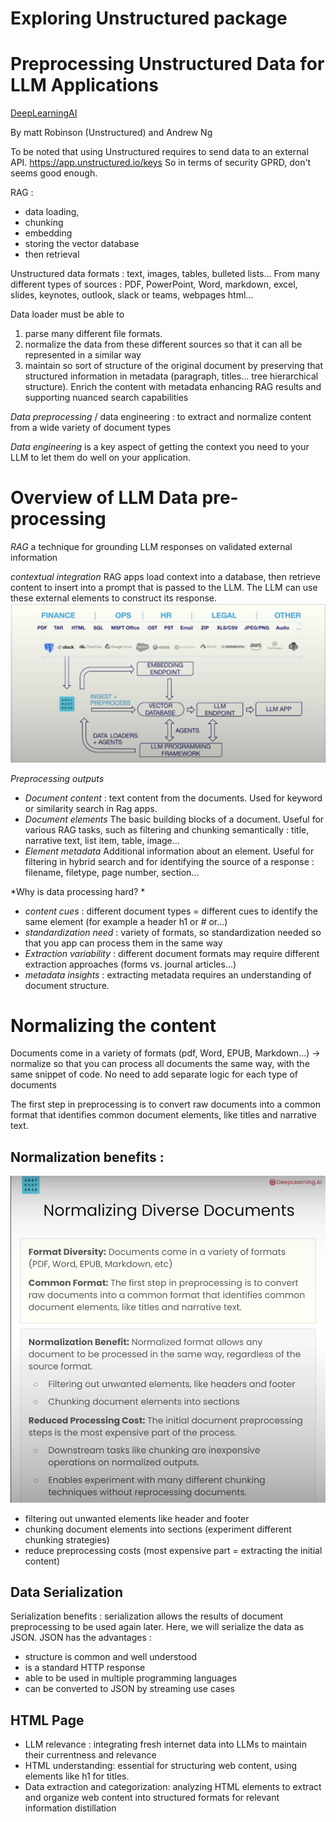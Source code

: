 # Exploring Unstructured package
# Preprocessing Unstructured Data for LLM Applications

[DeepLearningAI](https://learn.deeplearning.ai/courses/preprocessing-unstructured-data-for-llm-applications/lesson/1/introduction)

By matt Robinson (Unstructured) and Andrew Ng

To be noted that using Unstructured requires to send data to an external API. https://app.unstructured.io/keys So in terms of security GPRD, don't seems good enough. 


RAG : 
- data loading, 
- chunking
- embedding 
- storing the vector database
- then retrieval

Unstructured data formats : text, images, tables, bulleted lists...
From many different types of sources : PDF, PowerPoint, Word, markdown, excel, slides, keynotes, outlook, slack or teams, webpages html...

Data loader must be able to 
1) parse many different file formats. 
2) normalize the data from these different sources so that it can all be represented in a similar way
3) maintain so sort of structure of the original document by preserving that structured information in metadata (paragraph, titles... tree hierarchical structure). Enrich the content with metadata enhancing RAG results and supporting nuanced search capabilities

*Data preprocessing* / data engineering : to extract and normalize content from a wide variety of document types

*Data engineering* is a key aspect of getting the context you need to your LLM to let them do well on your application. 


# Overview of LLM Data pre-processing 

*RAG* a technique for grounding LLM responses on validated external information

*contextual integration* RAG apps load context into a database, then retrieve content to insert into a prompt that is passed to the LLM. The LLM can use these external elements to construct its response. 
![data preprocessing and LLMs](image.png)

*Preprocessing outputs*
- *Document content* : text content from the documents. Used for keyword or similarity search in Rag apps. 
- *Document elements* The basic building blocks of a document. Useful for various RAG tasks, such as filtering and chunking semantically : title, narrative text, list item, table, image...
- *Element metadata* Additional information about an element. Useful for filtering in hybrid search and for identifying the source of a response : filename, filetype, page number, section...

*Why is data processing hard? *
- *content cues* : different document types = different cues to identify the same element (for example a header h1 or # or...) 
- *standardization need* : variety of formats, so standardization needed so that you app can process them in the same way
- *Extraction variability* : different document formats may require different extraction approaches (forms vs. journal articles...)
- *metadata insights* : extracting metadata requires an understanding of document structure.


# Normalizing the content
Documents come in a variety of formats (pdf, Word, EPUB, Markdown...) -> normalize so that you can process all documents the same way, with the same snippet of code. No need to add separate logic for each type of documents

The first step in preprocessing is to convert raw documents into a common format that identifies common document elements, like titles and narrative text. 

## Normalization benefits : 
![Normalizing diverse documents](image-1.png)
- filtering out unwanted elements like header and footer
- chunking document elements into sections (experiment different chunking strategies)
- reduce preprocessing costs (most expensive part = extracting the initial content)

## Data Serialization
Serialization benefits : serialization allows the results of document preprocessing to be used again later. Here, we will serialize the data as JSON. JSON has the advantages :
- structure is common and well understood
- is a standard HTTP response
- able to be used in multiple programming languages
- can be converted to JSON by streaming use cases

## HTML Page
- LLM relevance : integrating fresh internet data into LLMs to maintain their currentness and relevance
- HTML understanding: essential for structuring web content, using elements like h1 for titles.
- Data extraction and categorization: analyzing HTML elements to extract and organize web content into structured formats for relevant information distillation